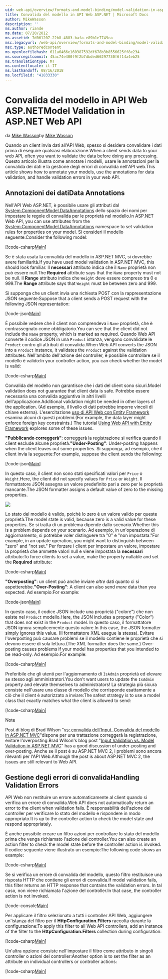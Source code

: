 ```yaml
---
uid: web-api/overview/formats-and-model-binding/model-validation-in-aspnet-web-api
title: Convalida del modello in API Web ASP.NET | Microsoft Docs
author: MikeWasson
description: ''
ms.author: riande
ms.date: 07/20/2012
ms.assetid: 7d061207-22b8-4883-bafa-e89b1e7749ca
msc.legacyurl: /web-api/overview/formats-and-model-binding/model-validation-in-aspnet-web-api
msc.type: authoredcontent
ms.openlocfilehash: 611a6466e160387592df678b3b8556625ff8e234
ms.sourcegitcommit: 45ac74e400f9f2b7dbded66297730f6f14a4eb25
ms.translationtype: MT
ms.contentlocale: it-IT
ms.lasthandoff: 08/16/2018
ms.locfileid: "41833330"
---
```

<a name="model-validation-in-aspnet-web-api"></a><span data-ttu-id="40139-102">Convalida del modello in API Web ASP.NET</span><span class="sxs-lookup"><span data-stu-id="40139-102">Model Validation in ASP.NET Web API</span></span>
====================
<span data-ttu-id="40139-103">da [Mike Wasson](https://github.com/MikeWasson)</span><span class="sxs-lookup"><span data-stu-id="40139-103">by [Mike Wasson](https://github.com/MikeWasson)</span></span>

<span data-ttu-id="40139-104">Quando un client invia dati all'API Web, spesso si desidera convalidare i dati prima di eseguire qualsiasi elaborazione.</span><span class="sxs-lookup"><span data-stu-id="40139-104">When a client sends data to your web API, often you want to validate the data before doing any processing.</span></span> <span data-ttu-id="40139-105">Questo articolo illustra come annotare i modelli, usare le annotazioni per la convalida dei dati e la gestione degli errori di convalida nell'API web.</span><span class="sxs-lookup"><span data-stu-id="40139-105">This article shows how to annotate your models, use the annotations for data validation, and handle validation errors in your web API.</span></span>

## <a name="data-annotations"></a><span data-ttu-id="40139-106">Annotazioni dei dati</span><span class="sxs-lookup"><span data-stu-id="40139-106">Data Annotations</span></span>

<span data-ttu-id="40139-107">Nell'API Web ASP.NET, è possibile usare gli attributi dal [System.ComponentModel.DataAnnotations](/dotnet/api/system.componentmodel.dataannotations) dello spazio dei nomi per impostare le regole di convalida per le proprietà nel modello.</span><span class="sxs-lookup"><span data-stu-id="40139-107">In ASP.NET Web API, you can use attributes from the [System.ComponentModel.DataAnnotations](/dotnet/api/system.componentmodel.dataannotations) namespace to set validation rules for properties on your model.</span></span> <span data-ttu-id="40139-108">Si consideri il modello seguente:</span><span class="sxs-lookup"><span data-stu-id="40139-108">Consider the following model:</span></span>

[!code-csharp[Main](model-validation-in-aspnet-web-api/samples/sample1.cs)]

<span data-ttu-id="40139-109">Se è stata usata la convalida del modello in ASP.NET MVC, si dovrebbe avere familiarità.</span><span class="sxs-lookup"><span data-stu-id="40139-109">If you have used model validation in ASP.NET MVC, this should look familiar.</span></span> <span data-ttu-id="40139-110">Il **necessari** attributo indica che il `Name` proprietà non può essere null.</span><span class="sxs-lookup"><span data-stu-id="40139-110">The **Required** attribute says that the `Name` property must not be null.</span></span> <span data-ttu-id="40139-111">Il **Range** attributo indica che `Weight` deve essere compreso tra 0 e 999.</span><span class="sxs-lookup"><span data-stu-id="40139-111">The **Range** attribute says that `Weight` must be between zero and 999.</span></span>

<span data-ttu-id="40139-112">Si supponga che un client invia una richiesta POST con la rappresentazione JSON seguente:</span><span class="sxs-lookup"><span data-stu-id="40139-112">Suppose that a client sends a POST request with the following JSON representation:</span></span>

[!code-json[Main](model-validation-in-aspnet-web-api/samples/sample2.json)]

<span data-ttu-id="40139-113">È possibile vedere che il client non comprendeva i `Name` proprietà, che è contrassegnato come obbligatorio.</span><span class="sxs-lookup"><span data-stu-id="40139-113">You can see that the client did not include the `Name` property, which is marked as required.</span></span> <span data-ttu-id="40139-114">Quando Web API converte il codice JSON in una `Product` istanza, vengono convalidate le `Product` contro gli attributi di convalida.</span><span class="sxs-lookup"><span data-stu-id="40139-114">When Web API converts the JSON into a `Product` instance, it validates the `Product` against the validation attributes.</span></span> <span data-ttu-id="40139-115">Nell'ambito dell'azione del controller, è possibile controllare se il modello è valido:</span><span class="sxs-lookup"><span data-stu-id="40139-115">In your controller action, you can check whether the model is valid:</span></span>

[!code-csharp[Main](model-validation-in-aspnet-web-api/samples/sample3.cs)]

<span data-ttu-id="40139-116">Convalida del modello non garantisce che i dati del client sono sicuri.</span><span class="sxs-lookup"><span data-stu-id="40139-116">Model validation does not guarantee that client data is safe.</span></span> <span data-ttu-id="40139-117">Potrebbe essere necessaria una convalida aggiuntiva in altri livelli dell'applicazione.</span><span class="sxs-lookup"><span data-stu-id="40139-117">Additional validation might be needed in other layers of the application.</span></span> <span data-ttu-id="40139-118">(Ad esempio, il livello di dati potrebbe imporre vincoli di chiave esterna). L'esercitazione [uso di API Web con Entity Framework](../data/using-web-api-with-entity-framework/part-1.md) esamina alcuni di questi problemi.</span><span class="sxs-lookup"><span data-stu-id="40139-118">(For example, the data layer might enforce foreign key constraints.) The tutorial [Using Web API with Entity Framework](../data/using-web-api-with-entity-framework/part-1.md) explores some of these issues.</span></span>

<span data-ttu-id="40139-119">**"Pubblicando correggerà"**: correggerà la registrazione si verifica quando il client esclude alcune proprietà.</span><span class="sxs-lookup"><span data-stu-id="40139-119">**"Under-Posting"**: Under-posting happens when the client leaves out some properties.</span></span> <span data-ttu-id="40139-120">Si supponga, ad esempio, che il client invia la seguente:</span><span class="sxs-lookup"><span data-stu-id="40139-120">For example, suppose the client sends the following:</span></span>

[!code-json[Main](model-validation-in-aspnet-web-api/samples/sample4.json)]

<span data-ttu-id="40139-121">In questo caso, il client non sono stati specificati valori per `Price` o `Weight`.</span><span class="sxs-lookup"><span data-stu-id="40139-121">Here, the client did not specify values for `Price` or `Weight`.</span></span> <span data-ttu-id="40139-122">Il formattatore JSON assegna un valore predefinito pari a zero per le proprietà mancante.</span><span class="sxs-lookup"><span data-stu-id="40139-122">The JSON formatter assigns a default value of zero to the missing properties.</span></span>

![](model-validation-in-aspnet-web-api/_static/image1.png)

<span data-ttu-id="40139-123">Lo stato del modello è valido, poiché lo zero è un valore valido per queste proprietà.</span><span class="sxs-lookup"><span data-stu-id="40139-123">The model state is valid, because zero is a valid value for these properties.</span></span> <span data-ttu-id="40139-124">Se si tratta di un problema dipende dallo scenario.</span><span class="sxs-lookup"><span data-stu-id="40139-124">Whether this is a problem depends on your scenario.</span></span> <span data-ttu-id="40139-125">Ad esempio, in un'operazione di aggiornamento, si potrebbe voler distinguere tra "0" e "non impostata."</span><span class="sxs-lookup"><span data-stu-id="40139-125">For example, in an update operation, you might want to distinguish between "zero" and "not set."</span></span> <span data-ttu-id="40139-126">Per forzare i client per impostare un valore, impostare la proprietà che ammette valori null e viene impostata la **necessari** attributo:</span><span class="sxs-lookup"><span data-stu-id="40139-126">To force clients to set a value, make the property nullable and set the **Required** attribute:</span></span>

[!code-csharp[Main](model-validation-in-aspnet-web-api/samples/sample5.cs?highlight=1-2)]

<span data-ttu-id="40139-127">**"Overposting"**: un client può anche inviare *altre* dati quanto ci si aspetterebbe.</span><span class="sxs-lookup"><span data-stu-id="40139-127">**"Over-Posting"**: A client can also send *more* data than you expected.</span></span> <span data-ttu-id="40139-128">Ad esempio:</span><span class="sxs-lookup"><span data-stu-id="40139-128">For example:</span></span>

[!code-json[Main](model-validation-in-aspnet-web-api/samples/sample6.json)]

<span data-ttu-id="40139-129">In questo caso, il codice JSON include una proprietà ("colore") che non esiste nel `Product` modello.</span><span class="sxs-lookup"><span data-stu-id="40139-129">Here, the JSON includes a property ("Color") that does not exist in the `Product` model.</span></span> <span data-ttu-id="40139-130">In questo caso, il formattatore JSON ignora semplicemente questo valore.</span><span class="sxs-lookup"><span data-stu-id="40139-130">In this case, the JSON formatter simply ignores this value.</span></span> <span data-ttu-id="40139-131">(Il formattatore XML esegue la stessa). Evitare l'overposting può causare problemi se il modello contiene le proprietà che si devono essere di sola lettura.</span><span class="sxs-lookup"><span data-stu-id="40139-131">(The XML formatter does the same.) Over-posting causes problems if your model has properties that you intended to be read-only.</span></span> <span data-ttu-id="40139-132">Ad esempio:</span><span class="sxs-lookup"><span data-stu-id="40139-132">For example:</span></span>

[!code-csharp[Main](model-validation-in-aspnet-web-api/samples/sample7.cs)]

<span data-ttu-id="40139-133">Preferibile che gli utenti per l'aggiornamento di `IsAdmin` proprietà ed elevare se stesso agli amministratori.</span><span class="sxs-lookup"><span data-stu-id="40139-133">You don't want users to update the `IsAdmin` property and elevate themselves to administrators!</span></span> <span data-ttu-id="40139-134">La strategia più sicura consiste nell'usare una classe di modello che corrisponde esattamente a ciò che il client è autorizzato a inviare:</span><span class="sxs-lookup"><span data-stu-id="40139-134">The safest strategy is to use a model class that exactly matches what the client is allowed to send:</span></span>

[!code-csharp[Main](model-validation-in-aspnet-web-api/samples/sample8.cs)]

> [!NOTE]
> <span data-ttu-id="40139-135">Post di blog di Brad Wilson "[vs: convalida dell'Input. Convalida del modello in ASP.NET MVC](http://bradwilson.typepad.com/blog/2010/01/input-validation-vs-model-validation-in-aspnet-mvc.html)"dispone per una trattazione correggerà la registrazione, evitare l'overposting.</span><span class="sxs-lookup"><span data-stu-id="40139-135">Brad Wilson's blog post "[Input Validation vs. Model Validation in ASP.NET MVC](http://bradwilson.typepad.com/blog/2010/01/input-validation-vs-model-validation-in-aspnet-mvc.html)" has a good discussion of under-posting and over-posting.</span></span> <span data-ttu-id="40139-136">Anche se il post è su ASP.NET MVC 2, i problemi sono ancora rilevanti per l'API Web.</span><span class="sxs-lookup"><span data-stu-id="40139-136">Although the post is about ASP.NET MVC 2, the issues are still relevant to Web API.</span></span>


## <a name="handling-validation-errors"></a><span data-ttu-id="40139-137">Gestione degli errori di convalida</span><span class="sxs-lookup"><span data-stu-id="40139-137">Handling Validation Errors</span></span>

<span data-ttu-id="40139-138">API Web non restituire un errore automaticamente al client quando si verifica un errore di convalida.</span><span class="sxs-lookup"><span data-stu-id="40139-138">Web API does not automatically return an error to the client when validation fails.</span></span> <span data-ttu-id="40139-139">È responsabilità dell'azione del controller per verificare lo stato del modello e rispondere in modo appropriato.</span><span class="sxs-lookup"><span data-stu-id="40139-139">It is up to the controller action to check the model state and respond appropriately.</span></span>

<span data-ttu-id="40139-140">È anche possibile creare un filtro azioni per controllare lo stato del modello prima che venga richiamato l'azione del controller.</span><span class="sxs-lookup"><span data-stu-id="40139-140">You can also create an action filter to check the model state before the controller action is invoked.</span></span> <span data-ttu-id="40139-141">Il codice seguente viene illustrato un esempio:</span><span class="sxs-lookup"><span data-stu-id="40139-141">The following code shows an example:</span></span>

[!code-csharp[Main](model-validation-in-aspnet-web-api/samples/sample9.cs)]

<span data-ttu-id="40139-142">Se si verifica un errore di convalida del modello, questo filtro restituisce una risposta HTTP che contiene gli errori di convalida.</span><span class="sxs-lookup"><span data-stu-id="40139-142">If model validation fails, this filter returns an HTTP response that contains the validation errors.</span></span> <span data-ttu-id="40139-143">In tal caso, non viene richiamata l'azione del controller.</span><span class="sxs-lookup"><span data-stu-id="40139-143">In that case, the controller action is not invoked.</span></span>

[!code-console[Main](model-validation-in-aspnet-web-api/samples/sample10.cmd)]

<span data-ttu-id="40139-144">Per applicare il filtro selezionato a tutti i controller API Web, aggiungere un'istanza del filtro per il **HttpConfiguration.Filters** raccolta durante la configurazione:</span><span class="sxs-lookup"><span data-stu-id="40139-144">To apply this filter to all Web API controllers, add an instance of the filter to the **HttpConfiguration.Filters** collection during configuration:</span></span>

[!code-csharp[Main](model-validation-in-aspnet-web-api/samples/sample11.cs)]

<span data-ttu-id="40139-145">Un'altra opzione consiste nell'impostare il filtro come attributo in singoli controller o azioni del controller:</span><span class="sxs-lookup"><span data-stu-id="40139-145">Another option is to set the filter as an attribute on individual controllers or controller actions:</span></span>

[!code-csharp[Main](model-validation-in-aspnet-web-api/samples/sample12.cs)]
